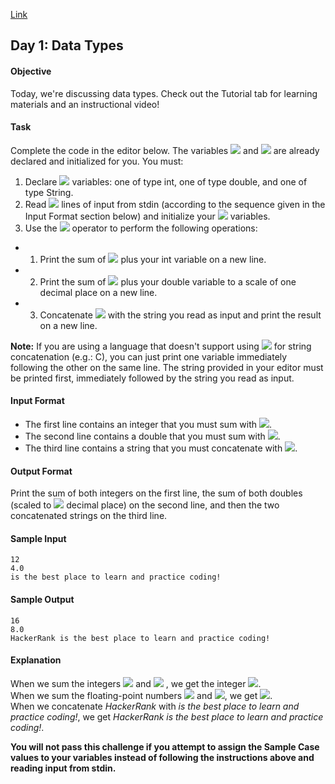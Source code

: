 [Link](https://www.hackerrank.com/challenges/30-data-types/problem)

## Day 1: Data Types

#### Objective
Today, we're discussing data types. Check out the Tutorial tab for learning materials and an instructional video!

#### Task
Complete the code in the editor below. The variables <img src="https://latex.codecogs.com/svg.latex?\Large&space;i,d,"> and <img src="https://latex.codecogs.com/svg.latex?\Large&space;s"> are already declared and initialized for you. You must:

1. Declare <img src="https://latex.codecogs.com/svg.latex?\Large&space;3"> variables: one of type int, one of type double, and one of type String.
2. Read <img src="https://latex.codecogs.com/svg.latex?\Large&space;3"> lines of input from stdin (according to the sequence given in the Input Format section below) and initialize your <img src="https://latex.codecogs.com/svg.latex?\Large&space;3"> variables.
3. Use the <img src="https://latex.codecogs.com/svg.latex?\Large&space;+"> operator to perform the following operations:

- 1. Print the sum of <img src="https://latex.codecogs.com/svg.latex?\Large&space;i"> plus your int variable on a new line.
- 2. Print the sum of <img src="https://latex.codecogs.com/svg.latex?\Large&space;d"> plus your double variable to a scale of one decimal place on a new line.
- 3. Concatenate <img src="https://latex.codecogs.com/svg.latex?\Large&space;s"> with the string you read as input and print the result on a new line. 

**Note:** If you are using a language that doesn't support using <img src="https://latex.codecogs.com/svg.latex?\Large&space;+"> for string concatenation (e.g.: C), you can just print one variable immediately following the other on the same line. The string provided in your editor must be printed first, immediately followed by the string you read as input.

#### Input Format

- The first line contains an integer that you must sum with <img src="https://latex.codecogs.com/svg.latex?\Large&space;i">.
- The second line contains a double that you must sum with <img src="https://latex.codecogs.com/svg.latex?\Large&space;d">.
- The third line contains a string that you must concatenate with <img src="https://latex.codecogs.com/svg.latex?\Large&space;s">.

#### Output Format

Print the sum of both integers on the first line, the sum of both doubles (scaled to <img src="https://latex.codecogs.com/svg.latex?\Large&space;1"> decimal place) on the second line, and then the two concatenated strings on the third line.

#### Sample Input
```
12
4.0
is the best place to learn and practice coding!
```
#### Sample Output
```
16
8.0
HackerRank is the best place to learn and practice coding!
```
#### Explanation

When we sum the integers <img src="https://latex.codecogs.com/svg.latex?\Large&space;4"> and <img src="https://latex.codecogs.com/svg.latex?\Large&space;12"> , we get the integer <img src="https://latex.codecogs.com/svg.latex?\Large&space;16">.<br>
When we sum the floating-point numbers <img src="https://latex.codecogs.com/svg.latex?\Large&space;4.0"> and <img src="https://latex.codecogs.com/svg.latex?\Large&space;4.0">, we get <img src="https://latex.codecogs.com/svg.latex?\Large&space;8.0">.<br>
When we concatenate *HackerRank* with *is the best place to learn and practice coding!*, we get *HackerRank is the best place to learn and practice coding!*.

**You will not pass this challenge if you attempt to assign the Sample Case values to your variables instead of following the instructions above and reading input from stdin.**
